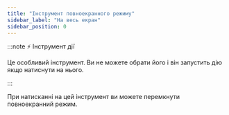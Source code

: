 ```yaml
---
title: "Інструмент повноекранного режиму"
sidebar_label: "На весь екран"
sidebar_position: 0
---
```


:::note ⚡ Інструмент дії

Це особливий інструмент. Ви не можете обрати його і він запустить дію якщо натиснути на нього.

:::

При натисканні на цей інструмент ви можете перемкнути повноекранний режим.
